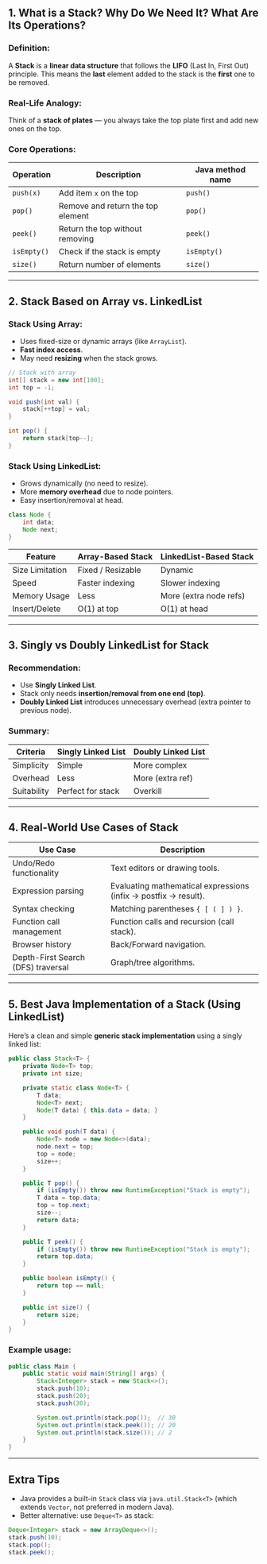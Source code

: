 ##  1. What is a Stack? Why Do We Need It? What Are Its Operations?

###  Definition:

A **Stack** is a **linear data structure** that follows the **LIFO** (Last In, First Out) principle.
This means the **last** element added to the stack is the **first** one to be removed.

###  Real-Life Analogy:

Think of a **stack of plates** — you always take the top plate first and add new ones on the top.

###  Core Operations:

| Operation   | Description                       | Java method name |
| ----------- | --------------------------------- | ---------------- |
| `push(x)`   | Add item `x` on the top           | `push()`         |
| `pop()`     | Remove and return the top element | `pop()`          |
| `peek()`    | Return the top without removing   | `peek()`         |
| `isEmpty()` | Check if the stack is empty       | `isEmpty()`      |
| `size()`    | Return number of elements         | `size()`         |

---

##  2. Stack Based on Array vs. LinkedList

###  Stack Using Array:

* Uses fixed-size or dynamic arrays (like `ArrayList`).
* **Fast index access**.
* May need **resizing** when the stack grows.

```java
// Stack with array
int[] stack = new int[100];
int top = -1;

void push(int val) {
    stack[++top] = val;
}

int pop() {
    return stack[top--];
}
```

###  Stack Using LinkedList:

* Grows dynamically (no need to resize).
* More **memory overhead** due to node pointers.
* Easy insertion/removal at head.

```java
class Node {
    int data;
    Node next;
}
```

| Feature         | Array-Based Stack | LinkedList-Based Stack |
| --------------- | ----------------- | ---------------------- |
| Size Limitation | Fixed / Resizable | Dynamic                |
| Speed           | Faster indexing   | Slower indexing        |
| Memory Usage    | Less              | More (extra node refs) |
| Insert/Delete   | O(1) at top       | O(1) at head           |

---

##  3. Singly vs Doubly LinkedList for Stack

###  Recommendation:

* Use **Singly Linked List**.
* Stack only needs **insertion/removal from one end (top)**.
* **Doubly Linked List** introduces unnecessary overhead (extra pointer to previous node).

### Summary:

| Criteria    | Singly Linked List | Doubly Linked List |
| ----------- | ----------------- | ---------------- |
| Simplicity  |  Simple           |  More complex    |
| Overhead    |  Less             |  More (extra ref) |
| Suitability |  Perfect for stack |  Overkill        |

---

##  4. Real-World Use Cases of Stack

| Use Case                           | Description                                                     |
| ---------------------------------- | --------------------------------------------------------------- |
| Undo/Redo functionality            | Text editors or drawing tools.                                  |
| Expression parsing                 | Evaluating mathematical expressions (infix → postfix → result). |
| Syntax checking                    | Matching parentheses `{ [ ( ] ) }`.                             |
| Function call management           | Function calls and recursion (call stack).                      |
| Browser history                    | Back/Forward navigation.                                        |
| Depth-First Search (DFS) traversal | Graph/tree algorithms.                                          |

---

##  5. Best Java Implementation of a Stack (Using LinkedList)

Here’s a clean and simple **generic stack implementation** using a singly linked list:

```java
public class Stack<T> {
    private Node<T> top;
    private int size;

    private static class Node<T> {
        T data;
        Node<T> next;
        Node(T data) { this.data = data; }
    }

    public void push(T data) {
        Node<T> node = new Node<>(data);
        node.next = top;
        top = node;
        size++;
    }

    public T pop() {
        if (isEmpty()) throw new RuntimeException("Stack is empty");
        T data = top.data;
        top = top.next;
        size--;
        return data;
    }

    public T peek() {
        if (isEmpty()) throw new RuntimeException("Stack is empty");
        return top.data;
    }

    public boolean isEmpty() {
        return top == null;
    }

    public int size() {
        return size;
    }
}
```

### Example usage:

```java
public class Main {
    public static void main(String[] args) {
        Stack<Integer> stack = new Stack<>();
        stack.push(10);
        stack.push(20);
        stack.push(30);

        System.out.println(stack.pop());  // 30
        System.out.println(stack.peek()); // 20
        System.out.println(stack.size()); // 2
    }
}
```

---

##  Extra Tips

* Java provides a built-in `Stack` class via `java.util.Stack<T>` (which extends `Vector`, not preferred in modern Java).
* Better alternative: use `Deque<T>` as stack:

```java
Deque<Integer> stack = new ArrayDeque<>();
stack.push(10);
stack.pop();
stack.peek();
```
